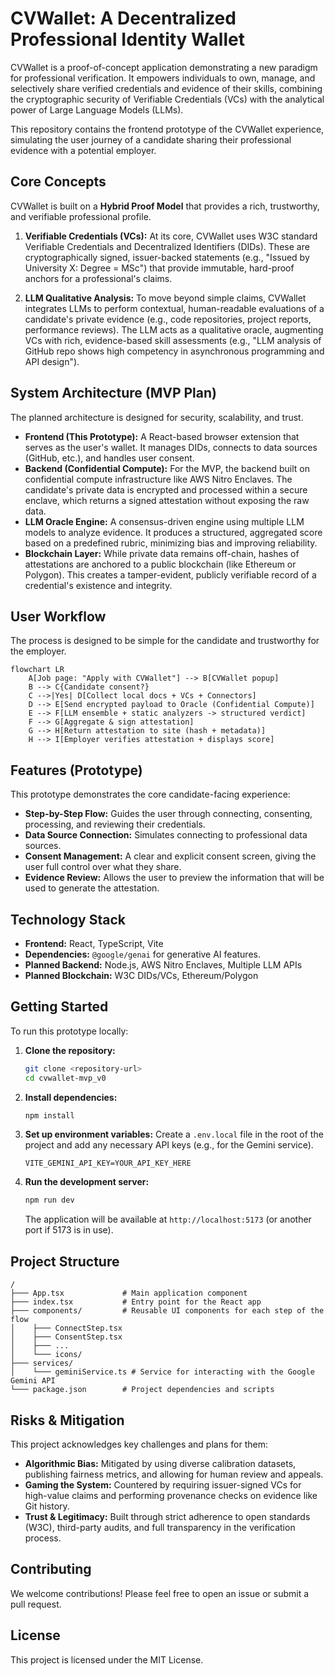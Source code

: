 # CVWallet: A Decentralized Professional Identity Wallet

CVWallet is a proof-of-concept application demonstrating a new paradigm for professional verification. It empowers individuals to own, manage, and selectively share verified credentials and evidence of their skills, combining the cryptographic security of Verifiable Credentials (VCs) with the analytical power of Large Language Models (LLMs).

This repository contains the frontend prototype of the CVWallet experience, simulating the user journey of a candidate sharing their professional evidence with a potential employer.

## Core Concepts

CVWallet is built on a **Hybrid Proof Model** that provides a rich, trustworthy, and verifiable professional profile.

1.  **Verifiable Credentials (VCs):** At its core, CVWallet uses W3C standard Verifiable Credentials and Decentralized Identifiers (DIDs). These are cryptographically signed, issuer-backed statements (e.g., "Issued by University X: Degree = MSc") that provide immutable, hard-proof anchors for a professional's claims.

2.  **LLM Qualitative Analysis:** To move beyond simple claims, CVWallet integrates LLMs to perform contextual, human-readable evaluations of a candidate's private evidence (e.g., code repositories, project reports, performance reviews). The LLM acts as a qualitative oracle, augmenting VCs with rich, evidence-based skill assessments (e.g., "LLM analysis of GitHub repo shows high competency in asynchronous programming and API design").

## System Architecture (MVP Plan)

The planned architecture is designed for security, scalability, and trust.

-   **Frontend (This Prototype):** A React-based browser extension that serves as the user's wallet. It manages DIDs, connects to data sources (GitHub, etc.), and handles user consent.
-   **Backend (Confidential Compute):** For the MVP, the backend built on confidential compute infrastructure like AWS Nitro Enclaves. The candidate's private data is encrypted and processed within a secure enclave, which returns a signed attestation without exposing the raw data.
-   **LLM Oracle Engine:** A consensus-driven engine using multiple LLM models to analyze evidence. It produces a structured, aggregated score based on a predefined rubric, minimizing bias and improving reliability.
-   **Blockchain Layer:** While private data remains off-chain, hashes of attestations are anchored to a public blockchain (like Ethereum or Polygon). This creates a tamper-evident, publicly verifiable record of a credential's existence and integrity.

## User Workflow

The process is designed to be simple for the candidate and trustworthy for the employer.

```mermaid
flowchart LR
    A[Job page: "Apply with CVWallet"] --> B[CVWallet popup]
    B --> C{Candidate consent?}
    C -->|Yes| D[Collect local docs + VCs + Connectors]
    D --> E[Send encrypted payload to Oracle (Confidential Compute)]
    E --> F[LLM ensemble + static analyzers -> structured verdict]
    F --> G[Aggregate & sign attestation]
    G --> H[Return attestation to site (hash + metadata)]
    H --> I[Employer verifies attestation + displays score]
```

## Features (Prototype)

This prototype demonstrates the core candidate-facing experience:

-   **Step-by-Step Flow:** Guides the user through connecting, consenting, processing, and reviewing their credentials.
-   **Data Source Connection:** Simulates connecting to professional data sources.
-   **Consent Management:** A clear and explicit consent screen, giving the user full control over what they share.
-   **Evidence Review:** Allows the user to preview the information that will be used to generate the attestation.

## Technology Stack 

-   **Frontend:** React, TypeScript, Vite
-   **Dependencies:** `@google/genai` for generative AI features.
-   **Planned Backend:** Node.js, AWS Nitro Enclaves, Multiple LLM APIs
-   **Planned Blockchain:** W3C DIDs/VCs, Ethereum/Polygon

## Getting Started

To run this prototype locally:

1.  **Clone the repository:**
    ```bash
    git clone <repository-url>
    cd cvwallet-mvp_v0
    ```

2.  **Install dependencies:**
    ```bash
    npm install
    ```

3.  **Set up environment variables:**
    Create a `.env.local` file in the root of the project and add any necessary API keys (e.g., for the Gemini service).
    ```
    VITE_GEMINI_API_KEY=YOUR_API_KEY_HERE
    ```

4.  **Run the development server:**
    ```bash
    npm run dev
    ```
    The application will be available at `http://localhost:5173` (or another port if 5173 is in use).

## Project Structure

```
/
├─── App.tsx             # Main application component
├─── index.tsx           # Entry point for the React app
├─── components/         # Reusable UI components for each step of the flow
│    ├─── ConnectStep.tsx
│    ├─── ConsentStep.tsx
│    ├─── ...
│    └─── icons/
├─── services/
│    └─── geminiService.ts # Service for interacting with the Google Gemini API
└─── package.json        # Project dependencies and scripts
```

## Risks & Mitigation

This project acknowledges key challenges and plans for them:

-   **Algorithmic Bias:** Mitigated by using diverse calibration datasets, publishing fairness metrics, and allowing for human review and appeals.
-   **Gaming the System:** Countered by requiring issuer-signed VCs for high-value claims and performing provenance checks on evidence like Git history.
-   **Trust & Legitimacy:** Built through strict adherence to open standards (W3C), third-party audits, and full transparency in the verification process.

## Contributing

We welcome contributions! Please feel free to open an issue or submit a pull request.

## License

This project is licensed under the MIT License.



